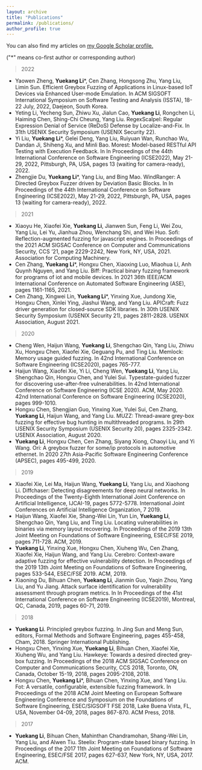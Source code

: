 ```yaml
---
layout: archive
title: "Publications"
permalink: /publications/
author_profile: true
---
```

You can also find my articles on <u><a href="https://scholar.google.com/citations?user=tuJEDb4AAAAJ&hl=en">my Google Scholar profile</a>.</u>

("*" means co-first author or corresponding author)

> 2022
- Yaowen Zheng, **Yuekang Li***, Cen Zhang, Hongsong Zhu, Yang Liu, Limin Sun. Efficient Greybox Fuzzing of
  Applications in Linux-based IoT Devices via Enhanced User-mode Emulation. In ACM SIGSOFT
  International Symposium on Software Testing and Analysis (ISSTA), 18-22 July, 2022, Daejeon, South Korea.
- Yeting Li, Yecheng Sun, Zhiwu Xu, Jialun Cao, **Yuekang Li**, Rongchen Li, Haiming Chen, Shing-Chi Cheung,
  Yang Liu. RegexScalpel: Regular Expression Denial of Service (ReDoS) Defense by Localize-and-Fix. In 31th
  USENIX Security Symposium (USENIX Security 22).
- Yi Liu, **Yuekang Li***, Gelei Deng, Yang Liu, Ruiyuan Wan, Runchao Wu, Dandan Ji, Shiheng Xu, and Minli
  Bao. Morest: Model-based RESTful API Testing with Execution Feedback. In In Proceedings of the 44th
  International Conference on Software Engineering (ICSE2022), May 21-29, 2022, Pittsburgh, PA, USA, pages
  13 (waiting for camera-ready), 2022.
- Zhengjie Du, **Yuekang Li***, Yang Liu, and Bing Mao. WindRanger: A Directed Greybox Fuzzer driven by
  Deviation Basic Blocks. In In Proceedings of the 44th International Conference on Software Engineering
  (ICSE2022), May 21-29, 2022, Pittsburgh, PA, USA, pages 13 (waiting for camera-ready), 2022.
> 2021
- Xiaoyu He, Xiaofei Xie, **Yuekang Li**, Jianwen Sun, Feng Li, Wei Zou, Yang Liu, Lei Yu, Jianhua Zhou,
  Wenchang Shi, and Wei Huo. Sofi: Reflection-augmented fuzzing for javascript engines. In Proceedings of the
  2021 ACM SIGSAC Conference on Computer and Communications Security, CCS ’21, page 2229-2242, New
  York, NY, USA, 2021. Association for Computing Machinery.
- Cen Zhang, **Yuekang Li***, Hongxu Chen, Xiaoxing Luo, Miaohua Li, Anh Quynh Nguyen, and Yang Liu. Biff:
  Practical binary fuzzing framework for programs of iot and mobile devices. In 2021 36th IEEE/ACM
  International Conference on Automated Software Engineering (ASE), pages 1161-1165, 2021.
- Cen Zhang, Xingwei Lin, **Yuekang Li***, Yinxing Xue, Jundong Xie, Hongxu Chen, Xinlei Ying, Jiashui Wang,
  and Yang Liu. APICraft: Fuzz driver generation for closed-source SDK libraries. In 30th USENIX Security
  Symposium (USENIX Security 21), pages 2811-2828. USENIX Association, August 2021.
> 2020
- Cheng Wen, Haijun Wang, **Yuekang Li**, Shengchao Qin, Yang Liu, Zhiwu Xu, Hongxu Chen, Xiaofei Xie,
  Geguang Pu, and Ting Liu. Memlock: Memory usage guided fuzzing. In 42nd International Conference on
  Software Engineering (ICSE2020), pages 765-777.
- Haijun Wang, Xiaofei Xie, Yi Li, Cheng Wen, **Yuekang Li**, Yang Liu, Shengchao Qin, Hongxu Chen, and Yulei
  Sui. Typestate-guided fuzzer for discovering use-after-free vulnerabilities. In 42nd International Conference on
  Software Engineering (ICSE 2020). ACM, May 2020. 42nd International Conference on Software Engineering
  (ICSE2020), pages 999-1010.
- Hongxu Chen, Shengjian Guo, Yinxing Xue, Yulei Sui, Cen Zhang, **Yuekang Li**, Haijun Wang, and Yang Liu.
  MUZZ: Thread-aware grey-box fuzzing for effective bug hunting in multithreaded programs. In 29th USENIX
  Security Symposium (USENIX Security 20), pages 2325-2342. USENIX Association, August 2020.
- **Yuekang Li**, Hongxu Chen, Cen Zhang, Siyang Xiong, Chaoyi Liu, and Yi Wang. Ori: A greybox fuzzer for
  some/ip protocols in automotive ethernet. In 2020 27th Asia-Pacific Software Engineering Conference
  (APSEC), pages 495-499, 2020.
> 2019
- Xiaofei Xie, Lei Ma, Haijun Wang, **Yuekang Li**, Yang Liu, and Xiaohong Li. Diffchaser: Detecting
  disagreements for deep neural networks. In Proceedings of the Twenty-Eighth International Joint Conference
  on Artificial Intelligence, IJCAI-19, pages 5772-5778. International Joint Conferences on Artificial Intelligence
  Organization, 7 2019.
- Haijun Wang, Xiaofei Xie, Shang-Wei Lin, Yun Lin, **Yuekang Li**, Shengchao Qin, Yang Liu, and Ting Liu.
  Locating vulnerabilities in binaries via memory layout recovering. In Proceedings of the 2019 13th Joint
  Meeting on Foundations of Software Engineering, ESEC/FSE 2019, pages 711-728. ACM, 2019.
- **Yuekang Li**, Yinxing Xue, Hongxu Chen, Xiuheng Wu, Cen Zhang, Xiaofei Xie, Haijun Wang, and Yang Liu.
  Cerebro: Context-aware adaptive fuzzing for effective vulnerability detection. In Proceedings of the 2019 13th
  Joint Meeting on Foundations of Software Engineering, pages 533-544, ESEC/FSE 2019. ACM, 2019.
- Xiaoning Du, Bihuan Chen, **Yuekang Li**, Jianmin Guo, Yaqin Zhou, Yang Liu, and Yu Jiang. Attack surface
  identification for vulnerability assessment through program metrics. In In Proceedings of the 41st International
  Conference on Software Engineering (ICSE2019), Montreal, QC, Canada, 2019, pages 60-71, 2019.
> 2018
- **Yuekang Li**. Principled greybox fuzzing. In Jing Sun and Meng Sun, editors, Formal Methods and Software
  Engineering, pages 455-458, Cham, 2018. Springer International Publishing.
- Hongxu Chen, Yinxing Xue, **Yuekang Li**, Bihuan Chen, Xiaofei Xie, Xiuheng Wu, and Yang Liu. Hawkeye:
  Towards a desired directed grey-box fuzzing. In Proceedings of the 2018 ACM SIGSAC Conference on
  Computer and Communications Security, CCS 2018, Toronto, ON, Canada, October 15-19, 2018, pages
  2095-2108, 2018.
- Hongxu Chen, **Yuekang Li***, Bihuan Chen, Yinxing Xue, and Yang Liu. Fot: A versatile, configurable,
  extensible fuzzing framework. In Proceedings of the 2018 ACM Joint Meeting on European Software
  Engineering Conference and Symposium on the Foundations of Software Engineering, ESEC/SIGSOFT FSE
  2018, Lake Buena Vista, FL, USA, November 04-09, 2018, pages 867-870. ACM Press, 2018.
> 2017
- **Yuekang Li**, Bihuan Chen, Mahinthan Chandramohan, Shang-Wei Lin, Yang Liu, and Alwen Tiu. Steelix:
  Program-state based binary fuzzing. In Proceedings of the 2017 11th Joint Meeting on Foundations of Software
  Engineering, ESEC/FSE 2017, pages 627-637, New York, NY, USA, 2017. ACM.
